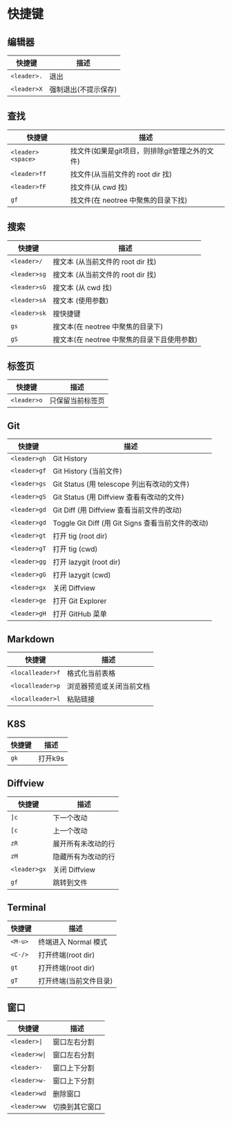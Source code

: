 # 快捷键

## 编辑器

| 快捷键      | 描述                 | 
| ----------- | -------------------- | 
| `<leader>.` | 退出                 |
| `<leader>X` | 强制退出(不提示保存) |

## 查找

| 快捷键            | 描述                                           | 
| ----------------- | ---------------------------------------------- | 
| `<leader><space>` | 找文件(如果是git项目，则排除git管理之外的文件) |
| `<leader>ff`      | 找文件(从当前文件的 root dir 找)               |
| `<leader>fF`      | 找文件(从 cwd 找)                              |
| `gf`              | 找文件(在 neotree 中聚焦的目录下找) |

## 搜索

| 快捷键       | 描述                                        | 
| ------------ | ------------------------------------------- | 
| `<leader>/`  | 搜文本 (从当前文件的 root dir 找)           |
| `<leader>sg` | 搜文本 (从当前文件的 root dir 找)           |
| `<leader>sG` | 搜文本 (从 cwd 找)                          |
| `<leader>sA` | 搜文本 (使用参数)                           |
| `<leader>sk` | 搜快捷键                                    |
| `gs`         | 搜文本(在 neotree 中聚焦的目录下)           |
| `gS`         | 搜文本(在 neotree 中聚焦的目录下且使用参数) |

## 标签页

| 快捷键      | 描述             | 
| ----------- | ---------------- | 
| `<leader>o` | 只保留当前标签页 |

## Git

| 快捷键       | 描述                                              | 
| ------------ | ------------------------------------------------- | 
| `<leader>gh` | Git History                                       |
| `<leader>gf` | Git History (当前文件)                            |
| `<leader>gs` | Git Status (用 telescope 列出有改动的文件)        |
| `<leader>gS` | Git Status (用 Diffview 查看有改动的文件)         |
| `<leader>gd` | Git Diff (用 Diffview 查看当前文件的改动)         |
| `<leader>gd` | Toggle Git Diff (用 Git Signs 查看当前文件的改动) |
| `<leader>gt` | 打开 tig (root dir)                               |
| `<leader>gT` | 打开 tig (cwd)                                    |
| `<leader>gg` | 打开 lazygit (root dir)                           |
| `<leader>gG` | 打开 lazygit (cwd)                                |
| `<leader>gx` | 关闭 Diffview                                     |
| `<leader>ge` | 打开 Git Explorer                                 |
| `<leader>gH` | 打开 GitHub 菜单                                  |

## Markdown

| 快捷键           | 描述                     | 
| ---------------- | ------------------------ | 
| `<localleader>f` | 格式化当前表格           |
| `<localleader>p` | 浏览器预览或关闭当前文档 |
| `<localleader>l` | 粘贴链接                 |

## K8S

| 快捷键 | 描述    | 
| ------ | ------- | 
| `gk`   | 打开k9s |

## Diffview

| 快捷键       | 描述               | 
| ------------ | ------------------ | 
| `]c`         | 下一个改动         |
| `[c`         | 上一个改动         |
| `zR`         | 展开所有未改动的行 |
| `zM`         | 隐藏所有为改动的行 |
| `<leader>gx` | 关闭 Diffview      |
| `gf`         | 跳转到文件         |

## Terminal

| 快捷键  |  描述                  |
| ------- | ---------------------- |
| `<M-u>` | 终端进入 Normal 模式   |
| `<C-/>` | 打开终端(root dir)     |
| `gt`    | 打开终端(root dir)     |
| `gT`    | 打开终端(当前文件目录) |

## 窗口

| 快捷键        | 描述           |
| ------------- | -------------- |
| `<leader>\|`  | 窗口左右分割   |
| `<leader>w\|` | 窗口左右分割   |
| `<leader>-`   | 窗口上下分割   |
| `<leader>w-`  | 窗口上下分割   |
| `<leader>wd`  | 删除窗口       |
| `<leader>ww`  | 切换到其它窗口 |
